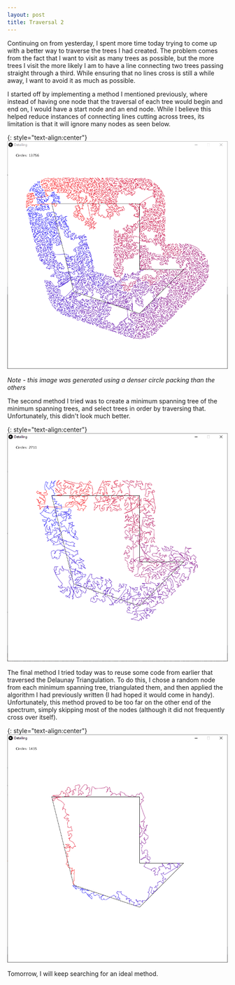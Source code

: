 ```yaml
---
layout: post
title: Traversal 2
---
```


Continuing on from yesterday, I spent more time today trying to come up with a better way to traverse the trees I had created. The problem comes from the fact that I want to visit as many trees as possible, but the more trees I visit the more likely I am to have a line connecting two trees passing straight through a third. While ensuring that no lines cross is still a while away, I want to avoid it as much as possible.

I started off by implementing a method I mentioned previously, where instead of having one node that the traversal of each tree would begin and end on, I would have a start node and an end node. While I believe this helped reduce instances of connecting lines cutting across trees, its limitation is that it will ignore many nodes as seen below.

{: style="text-align:center"}
![Chunks are missing from a curve approximating a polyline.](https://raw.githubusercontent.com/MichaelMBradley/Detailing/gh-pages/_assets/05-27/quotesmartunquote.png)

*Note - this image was generated using a denser circle packing than the others*

The second method I tried was to create a minimum spanning tree of the minimum spanning trees, and select trees in order by traversing that. Unfortunately, this didn't look much better.

{: style="text-align:center"}
![Chunks are missing from a curve approximating a polyline, but in a different way.](https://raw.githubusercontent.com/MichaelMBradley/Detailing/gh-pages/_assets/05-27/KruskalRecurse.png)

The final method I tried today was to reuse some code from earlier that traversed the Delaunay Triangulation. To do this, I chose a random node from each minimum spanning tree, triangulated them, and then applied the algorithm I had previously written (I had hoped it would come in handy). Unfortunately, this method proved to be too far on the other end of the spectrum, simply skipping most of the nodes (although it did not frequently cross over itself).

{: style="text-align:center"}
![A jagged polyline approximates another polyline.](https://raw.githubusercontent.com/MichaelMBradley/Detailing/gh-pages/_assets/05-27/OldAndNew.png)

Tomorrow, I will keep searching for an ideal method.
